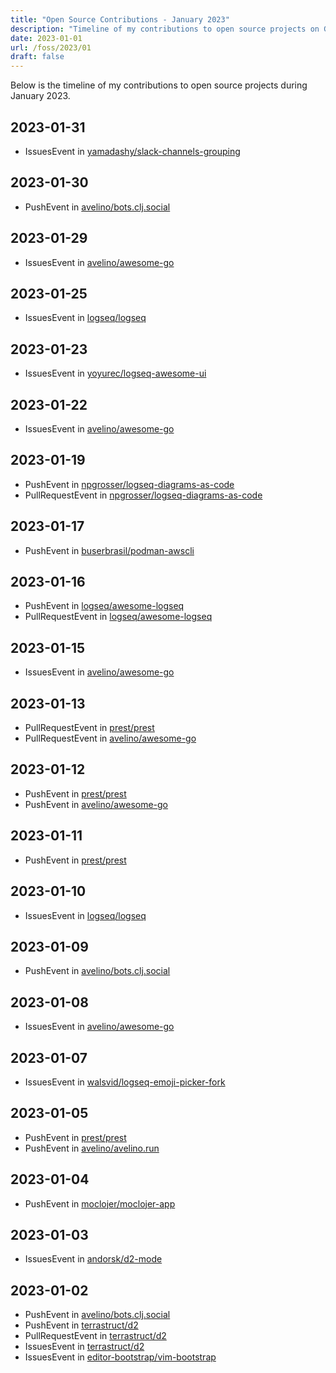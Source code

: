 ```yaml
---
title: "Open Source Contributions - January 2023"
description: "Timeline of my contributions to open source projects on GitHub during January 2023."
date: 2023-01-01
url: /foss/2023/01
draft: false
---
```


Below is the timeline of my contributions to open source projects during January 2023.

## 2023-01-31

- IssuesEvent in [yamadashy/slack-channels-grouping](https://github.com/yamadashy/slack-channels-grouping)

## 2023-01-30

- PushEvent in [avelino/bots.clj.social](https://github.com/avelino/bots.clj.social)

## 2023-01-29

- IssuesEvent in [avelino/awesome-go](https://github.com/avelino/awesome-go)

## 2023-01-25

- IssuesEvent in [logseq/logseq](https://github.com/logseq/logseq)

## 2023-01-23

- IssuesEvent in [yoyurec/logseq-awesome-ui](https://github.com/yoyurec/logseq-awesome-ui)

## 2023-01-22

- IssuesEvent in [avelino/awesome-go](https://github.com/avelino/awesome-go)

## 2023-01-19

- PushEvent in [npgrosser/logseq-diagrams-as-code](https://github.com/npgrosser/logseq-diagrams-as-code)
- PullRequestEvent in [npgrosser/logseq-diagrams-as-code](https://github.com/npgrosser/logseq-diagrams-as-code)

## 2023-01-17

- PushEvent in [buserbrasil/podman-awscli](https://github.com/buserbrasil/podman-awscli)

## 2023-01-16

- PushEvent in [logseq/awesome-logseq](https://github.com/logseq/awesome-logseq)
- PullRequestEvent in [logseq/awesome-logseq](https://github.com/logseq/awesome-logseq)

## 2023-01-15

- IssuesEvent in [avelino/awesome-go](https://github.com/avelino/awesome-go)

## 2023-01-13

- PullRequestEvent in [prest/prest](https://github.com/prest/prest)
- PullRequestEvent in [avelino/awesome-go](https://github.com/avelino/awesome-go)

## 2023-01-12

- PushEvent in [prest/prest](https://github.com/prest/prest)
- PushEvent in [avelino/awesome-go](https://github.com/avelino/awesome-go)

## 2023-01-11

- PushEvent in [prest/prest](https://github.com/prest/prest)

## 2023-01-10

- IssuesEvent in [logseq/logseq](https://github.com/logseq/logseq)

## 2023-01-09

- PushEvent in [avelino/bots.clj.social](https://github.com/avelino/bots.clj.social)

## 2023-01-08

- IssuesEvent in [avelino/awesome-go](https://github.com/avelino/awesome-go)

## 2023-01-07

- IssuesEvent in [walsvid/logseq-emoji-picker-fork](https://github.com/walsvid/logseq-emoji-picker-fork)

## 2023-01-05

- PushEvent in [prest/prest](https://github.com/prest/prest)
- PushEvent in [avelino/avelino.run](https://github.com/avelino/avelino.run)

## 2023-01-04

- PushEvent in [moclojer/moclojer-app](https://github.com/moclojer/moclojer-app)

## 2023-01-03

- IssuesEvent in [andorsk/d2-mode](https://github.com/andorsk/d2-mode)

## 2023-01-02

- PushEvent in [avelino/bots.clj.social](https://github.com/avelino/bots.clj.social)
- PushEvent in [terrastruct/d2](https://github.com/terrastruct/d2)
- PullRequestEvent in [terrastruct/d2](https://github.com/terrastruct/d2)
- IssuesEvent in [terrastruct/d2](https://github.com/terrastruct/d2)
- IssuesEvent in [editor-bootstrap/vim-bootstrap](https://github.com/editor-bootstrap/vim-bootstrap)

